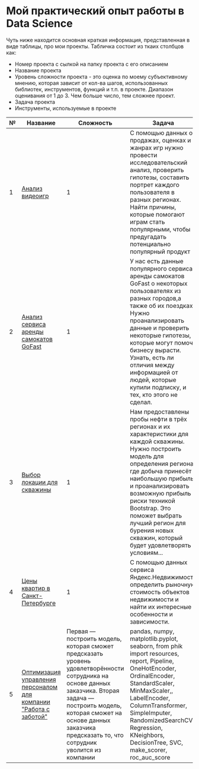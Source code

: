 # Мой практический опыт работы в Data Science

Чуть ниже находится основная краткая информация, представленная в виде таблицы, про мои проекты.
Табличка состоит из ткаих столбцов как:
* Номер проекта с сылкой на папку проекта с его описанием
* Название проекта
* Уровень сложности проекта - это оценка по моему субъективному мнению, которая зависит от кол-ва шагов,
  использованных библиотек, инструментов, функций и т.п. в проекте. Диапазон оценивания от 1 до 3. Чем больше число, тем сложнее проект.
* Задача проекта
* Инструменты, используемые в проекте

| № | Название | Сложность | Задача                                                                                | Инструменты                                                               |
| -- | ----- | -- | ------------------------------------------------------------------------------------- | ---------------------------------------------------------------------------------- |
| 1   | [Анализ<br/>видеоигр](https://github.com/5Misha/My-Skills/tree/main/Анализ_видеоигр) | 1 | С помощью данных о продажах, оценках и жанрах игр нужно провести исследовательский анализ, проверить гипотезы, составить портрет каждого пользователя в разных регионах. Найти причины, которые помогают играм стать популярными, чтобы предугадать потенциально популярный продукт | import pandas as pd import numpy as np import missingno as msno import matplotlib.pyplot as plt from scipy import stats as st 
| 2  | [Анализ сервиса аренды самокатов GoFast](https://github.com/5Misha/My-Skills/tree/main/Аренда_самокатов) | 1 | У нас есть данные популярного сервиса аренды самокатов GoFast о некоторых пользователях из разных городов,а также об их поездках. Нужно проанализировать данные и проверить некоторые гипотезы, которые могут помочь бизнесу вырасти. Узнать, есть ли отличия между информацией от людей, которые купили подписку, и тех, кто этого не сделал. | os, pandas, numpy, scipy.stats, binom, poisson, matplotlib, math, scipy |
| 3 | [Выбор локации для скважины](https://github.com/5Misha/My-Skills/tree/main/Выбор_локации_скважины) | 1 | Нам предоставлены пробы нефти в трёх регионах и их характеристики для каждой скважины. Нужно построить модель для определения региона, где добыча принесёт наибольшую прибыль, и проанализировать возможную прибыль и риски техникой Bootstrap. Это поможет выбрать лучший регион для бурения новых скважин, который будет удовлетворять условиям... | pandas, numpy, seaborn, matplotlib.pyplot, sklearn.linear_model, train_test_split, LinearRegression, StandardScaler, mean_squared_error | 
| 4 | [Цены квартир в Санкт-Петербурге](https://github.com/5Misha/My-Skills/tree/main/Квартиры_Питера) | 1 | С помощью данных сервиса Яндекс.Недвижимость определить рыночную стоимость объектов недвижимости и найти их интересные особенности и зависимости. | pandas |
| 5 | [Оптимизация управления персоналом для компании "Работа с заботой"](https://github.com/5Misha/My-Skills/tree/main/Откат_сотрудников)| Первая — построить модель, которая сможет предсказать уровень удовлетворённости сотрудника на основе данных заказчика. Вторая задача — построить модель, которая сможет на основе данных заказчика предсказать то, что сотрудник уволится из компании | pandas, numpy, matplotlib.pyplot, seaborn, from phik import resources, report, Pipeline, OneHotEncoder, OrdinalEncoder, StandardScaler, MinMaxScaler,, LabelEncoder, ColumnTransformer, SimpleImputer, RandomizedSearchCV, Regression, KNeighbors, DecisionTree, SVC, make_scorer, roc_auc_score |
